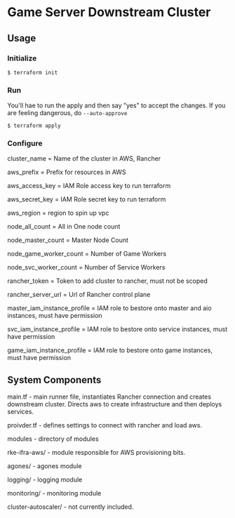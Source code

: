 # Game Server Downstream Cluster
## Usage
### Initialize
```shell
$ terraform init
```

### Run
You'll hae to run the apply and then say "yes" to accept the changes. If you are feeling dangerous, do `--auto-approve`
```shell
$ terraform apply
```

### Configure
cluster_name                = Name of the cluster in AWS, Rancher

aws_prefix                  = Prefix for resources in AWS

aws_access_key              = IAM Role access key to run terraform

aws_secret_key              = IAM Role secret key to run terraform

aws_region                  = region to spin up vpc

node_all_count              = All in One node count

node_master_count           = Master Node Count

node_game_worker_count      = Number of Game Workers

node_svc_worker_count       = Number of Service Workers

rancher_token               = Token to add cluster to rancher, must not be scoped

rancher_server_url          = Url of Rancher control plane

master_iam_instance_profile = IAM role to bestore onto master and aio instances, must have permission

svc_iam_instance_profile    = IAM role to bestore onto service instances, must have permission

game_iam_instance_profile   = IAM role to bestore onto game instances, must have permission


## System Components

main.tf - main runner file, instantiates Rancher connection and creates downstream cluster. Directs aws to create infrastructure and then deploys services.

proivder.tf - defines settings to connect with rancher and load aws.

modules - directory of modules

rke-ifra-aws/ - module responsible for AWS provisioning bits.

agones/ - agones module

logging/ - logging module

monitoring/ - monitoring module

cluster-autoscaler/ - not currently included.